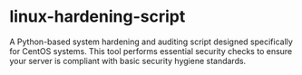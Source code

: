 # linux-hardening-script
A Python-based system hardening and auditing script designed specifically for CentOS systems. This tool performs essential security checks to ensure your server is compliant with basic security hygiene standards.

